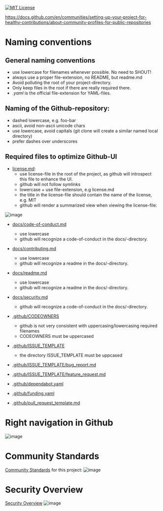 [![MIT License](https://img.shields.io/badge/license-MIT-blue.svg)](https://github.com/libranet/minimal-github-project/blob/main/docs/license.md)


https://docs.github.com/en/communities/setting-up-your-project-for-healthy-contributions/about-community-profiles-for-public-repositories

# Naming conventions

## General naming conventions
 - use lowercase for filenames whenever possible. No need to SHOUT!
 - always use a proper file-extension, no README, but readme.md
 - Avoid polluting the root of your project-directory.
 - Only keep files in the root if there are really required there.
 - *.yaml* is the official file-extension for YAML-files.

## Naming of the Github-repository: 
  - dashed lowercase, e.g. foo-bar
  - ascii, avoid non-ascii unicode chars
  - use lowercase, avoid capitals (git clone will create a similar named local directory)
  - prefer dashes over underscores

## Required files to optimize Github-UI

- [license.md](https://github.com/libranet/minimal-github-project/blob/main/license.md): 
  - use license-file in the root of the project, as github will introspect this file to enhance the UI.
  - github will not follow symlinks
  - lowercase + use file-extension, e.g license.md
  - the title in the license-file should contain the name of the license, e.g. MIT
  - github will render a summarized view when viewing the license-file:

![image](https://user-images.githubusercontent.com/469509/230784593-b184c331-cea9-4f0c-a215-4ef7c70425d5.png)

- [docs/code-of-conduct.md]()
  - use lowercase
  - github will recognize a code-of-conduct in the docs/-directory.

- [docs/contributing.md](https://github.com/libranet/minimal-github-project/blob/main/docs/contributing.md)
  - use lowercase
  -  github will recognize a readme in the docs/-directory.

- [docs/readme.md](https://github.com/libranet/minimal-github-project/blob/main/docs/readme.md)
  - use lowercase
  - github will recognize a readme in the docs/-directory.

- [docs/security.md](https://github.com/libranet/minimal-github-project/blob/main/docs/security.md)
  - github will recognize a code-of-conduct in the docs/-directory.

- [.github/CODEOWNERS](https://github.com/libranet/minimal-github-project/blob/main/.github/CODEOWNERS)
  - github is not very consistent with uppercasing/lowercasing required filenames
  - CODEOWNERS must be uppercased
- [.github/ISSUE_TEMPLATE]()
  - the directory ISSUE_TEMPLATE must be uppcased 
- [.github/ISSUE_TEMPLATE/bug_report.md](https://github.com/libranet/minimal-github-project/blob/main/.github/ISSUE_TEMPLATE/bug_report.md)
- [.github/ISSUE_TEMPLATE/feature_request.md](https://github.com/libranet/minimal-github-project/blob/main/.github/ISSUE_TEMPLATE/feature_request.md)
- [.github/dependabot.yaml](https://github.com/libranet/minimal-github-project/blob/main/.github/dependabot.yaml)
- [.github/funding.yaml](https://github.com/libranet/minimal-github-project/blob/main/.github/funding.yaml)
- [.github/pull_request_template.md](https://github.com/libranet/minimal-github-project/blob/main/.github/pull_request_template.md)


# Right navigation in Github

![image](https://user-images.githubusercontent.com/469509/230785019-e9c0d1cf-3e9e-4392-bf53-f3502ee9a86d.png)

# Community Standards
[Community Standards](https://github.com/libranet/minimal-github-project/community)  for this project:
![image](https://user-images.githubusercontent.com/469509/230785567-acd9a9ff-27c3-454c-ab04-d379bce66814.png)

# Security Overview
[Security Overview](https://github.com/libranet/minimal-github-project/security)
![image](https://user-images.githubusercontent.com/469509/230786006-2baebd8a-d07e-42a8-9ffd-877d24b2df1b.png)



